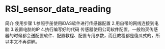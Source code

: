 # RSI_sensor_data_reading
简介
  使用步骤
    1.参照手册使用iDAS软件进行传感器配置
    2.用自带的网线连接到电脑
    3.设置电脑的IP
    4.执行编写好的代码
    传感器使用公司软件配置，一般购买传感器的时候都会送配置软件、配置教程、配置专用参数，而且教程都是傻瓜式的，所以本文不再讲解。
